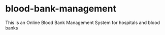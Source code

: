 # blood-bank-management
This is an Online Blood Bank Management System for hospitals and blood banks
